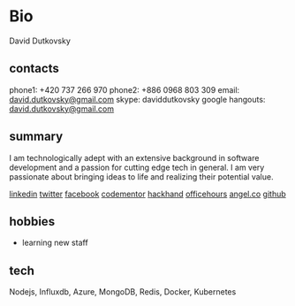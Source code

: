 # Bio

David Dutkovsky

## contacts
phone1: +420 737 266 970
phone2: +886 0968 803 309
email: david.dutkovsky@gmail.com
skype: daviddutkovsky
google hangouts: david.dutkovsky@gmail.com

## summary
I am technologically adept with an extensive background in software development and a passion for cutting edge tech in general. I am very passionate about bringing ideas to life and realizing their potential value.

[linkedin](https://tw.linkedin.com/in/daviddutkovsky) 
[twitter](https://twitter.com/daviddutkovsky)
[facebook](https://www.facebook.com/dutkovsky?ref=bookmarks)
[codementor](https://www.codementor.io/daviddutkovsky)
[hackhand](https://hackhands.com/xantin/)
[officehours](https://officehours.io/people/xantin)
[angel.co](https://angel.co/david-dutkovsky)
[github](https://github.com/xantin)

## hobbies

* learning new staff

## tech
Nodejs, Influxdb, Azure, MongoDB, Redis, Docker, Kubernetes
